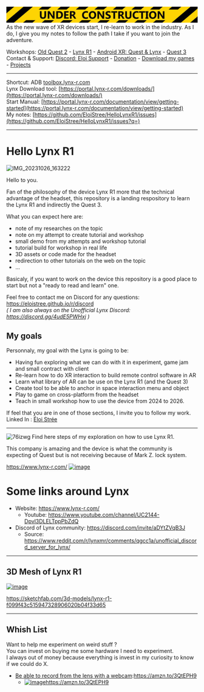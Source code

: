 ![WIP](https://github.com/EloiStree/EloiStree/blob/master/Images/WIP.png)   
As the new wave of XR devices start, I re-learn to work in the industry. As I do, I give you my notes to follow the path I take if you want to join the adventure.  

Workshops: [Old Quest 2](https://github.com/EloiStree/CodeAndQuestsEveryDay) - [Lynx R1](https://github.com/EloiStree/HelloLynxR1) - [Android XR: Quest & Lynx](https://github.com/EloiStree/HelloAndroidXR) - [Quest 3](https://github.com/EloiStree/HelloQuest3)  
Contact & Support: [Discord: Eloi Support](https://eloistree.github.io/r/discord) - [Donation](https://github.com/sponsors/EloiStree) - [Download my games](https://eloistree.github.io/r/download/) - [Projects](https://github.com/EloiStree/ProjectsID)  


------------------

Shortcut: 
ADB [toolbox.lynx-r.com](https://toolbox.lynx-r.com)  
Lynx Download tool: [https://portal.lynx-r.com/downloads/](https://portal.lynx-r.com/downloads/)  
Start Manual: [https://portal.lynx-r.com/documentation/view/getting-started](https://portal.lynx-r.com/documentation/view/getting-started)  
My notes: [https://github.com/EloiStree/HelloLynxR1/issues](https://github.com/EloiStree/HelloLynxR1/issues?q=)

----------------------------



# Hello Lynx R1
![IMG_20231026_163222](https://github.com/EloiStree/HelloLynxR1/assets/20149493/c9f97f63-e357-416d-8429-18277b156780)


Hello to you. 

Fan of the philosophy of the device Lynx R1 more that the technical advantage of the headset, this repository is a landing respository to learn the Lynx R1 and indirectly the Quest 3.

What you can expect here are:
- note of my researches on the topic
- note on my attempt to create tutorial and workshop
- small demo from my attempts and workshop tutorial
- tutorial build for workshop in real life
- 3D assets or code made for the headset
- redirection to other tutorials on the web on the topic
- ...

Basicaly, if you want to work on the device this repository is a good place to start but not a "ready to read and learn" one.

Feel free to contact me on Discord for any questions:    
https://eloistree.github.io/r/discord  
_( I am also always on the Unofficial Lynx Discord:_  
_https://discord.gg/4udE5PWHxj )_    


## My goals


Personnaly, my goal with the Lynx is going to be:  
- Having fun exploring what we can do with it in experiment, game jam and small contract with client
- Re-learn how to do XR interaction to build remote control software in AR
- Learn what library of AR can be use on the Lynx R1 (and the Quest 3)
- Create tool to be able to anchor in space interaction menu and object
- Play to game on cross-platform from the headset  
- Teach in small workshop how to use the device from 2024 to 2026.  

If feel that you are in one of those sections, I invite you to follow my work.    
Linked In : [Éloi Strée](https://eloistree.github.io/r/contact)  
  



----------------------------------------
![76izwg](https://user-images.githubusercontent.com/20149493/228629377-fcf59cc6-435d-43fd-9abf-0adc362d3def.jpg)
Find here steps of my exploration on how to use Lynx R1.

This company is amazing and the device is what the community is expecting of Quest but is not receiving because of Mark Z. lock system.

https://www.lynx-r.com/
[![image](https://user-images.githubusercontent.com/20149493/160122857-cdc731ef-ce3b-47e2-a156-c0ddaa4857c9.png)](https://www.lynx-r.com/)



# Some links around Lynx 
- Website: https://www.lynx-r.com/
   - Youtube: https://www.youtube.com/channel/UC2144-Dpvl3DLELTppPbZdQ
- Discord of Lynx community: https://discord.com/invite/aDYtZVqB3J
  - Source: https://www.reddit.com/r/lynxmr/comments/qgcc1a/unofficial_discord_server_for_lynx/


---------------------

## 3D Mesh of Lynx R1
[![image](https://github.com/EloiStree/HelloLynxR1/assets/20149493/bcf9bfe4-8f04-4628-bf04-eb2b86feb56c)](https://sketchfab.com/3d-models/lynx-r1-f099f43c515947328906020b04f33d65)

https://sketchfab.com/3d-models/lynx-r1-f099f43c515947328906020b04f33d65



--------------

## Whish List

Want to help me experiment on weird stuff ?  
You can invest on buying me some hardware I need to experiment.  
I always out of money because everything is invest in my curiosity to know if we could do X.  


- [Be able to record from the lens with a webcam](https://github.com/EloiStree/HelloLynxR1/issues/36):https://amzn.to/3QtEPH9
  - [![image](https://github.com/EloiStree/HelloLynxR1/assets/20149493/371f77c2-37ee-48f7-9ac8-89e6ee2afdee)](https://amzn.to/3QtEPH9)https://amzn.to/3QtEPH9


